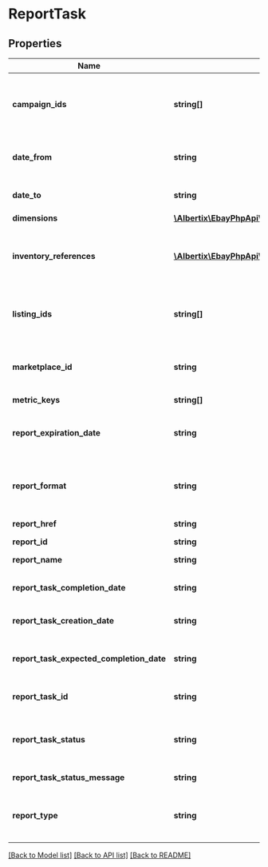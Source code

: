 # ReportTask

## Properties
Name | Type | Description | Notes
------------ | ------------- | ------------- | -------------
**campaign_ids** | **string[]** | A list of campaign IDs to be included in the report. A campaign ID is a unique eBay-assigned identifier of the campaign that&#39;s generated when the campaign is created. Call getCampaigns to return the current campaign IDs for a seller. Note: Currently, you can specify only one campaign ID. | [optional] 
**date_from** | **string** | The date and time defining the start of the timespan covered by the report. For display purposes, convert this time into the local time of the seller. Valid format (UTC): yyyy-MM-ddThh:mm:ss.sssZ | [optional] 
**date_to** | **string** | The date and time defining the end of the report timespan. For display purposes, convert this time into the local time of the seller. Valid format (UTC): yyyy-MM-ddThh:mm:ss.sssZ | [optional] 
**dimensions** | [**\Albertix\EbayPhpApi\Model\Dimension[]**](Dimension.md) | A list containing the dimension in the report. | [optional] 
**inventory_references** | [**\Albertix\EbayPhpApi\Model\InventoryReference[]**](InventoryReference.md) | A list of the seller&#39;s inventory reference IDs to be included in the report. An inventory reference ID can be either a seller-defined SKU value or an inventoryItemGroupKey. An inventoryItemGroupKey is seller-defined ID for an inventory item group (a multiple-variation listing), and is created and used by the Inventory API. | [optional] 
**listing_ids** | **string[]** | A list of the listing IDs to be included in the report. A listing ID is an eBay-assigned ID that&#39;s generated when a listing is created. Note: This field accepts both a listingId, as generated by the Inventory API, and an itemId as used in the eBay Traditional API set (e.g., the Trading and Finding APIs). | [optional] 
**marketplace_id** | **string** | The ID of the eBay marketplace used by the report task. For implementation help, refer to &lt;a href&#x3D;&#39;https://developer.ebay.com/devzone/rest/api-ref/marketing/types/MarketplaceIdEnum.html&#39;&gt;eBay API documentation&lt;/a&gt; | [optional] 
**metric_keys** | **string[]** | A list of metrics for the report task. | [optional] 
**report_expiration_date** | **string** | The date after which the report is no longer be available. Reports are available for 30 days and you cannot download a report after it has expired. For display purposes, convert this time into the local time of the seller. Format (UTC): yyyy-MM-ddThh:mm:ss.sssZ | [optional] 
**report_format** | **string** | Indicates the format of the report. Currently, only TSV_GZIP is supported. For implementation help, refer to &lt;a href&#x3D;&#39;https://developer.ebay.com/devzone/rest/api-ref/marketing/types/ReportFormatEnum.html&#39;&gt;eBay API documentation&lt;/a&gt; | [optional] 
**report_href** | **string** | The URL of the generated report, which can be used to download the report once it has been generated. | [optional] 
**report_id** | **string** | A unique eBay-assigned ID for the report. | [optional] 
**report_name** | **string** | An eBay-assigned name for the report that&#39;s created by the createReportTask call. This name is unique for the seller. | [optional] 
**report_task_completion_date** | **string** | The date the report task completed the report generation. For display purposes, convert this time into the local time of the seller. Format (UTC): yyyy-MM-ddThh:mm:ss.sssZ | [optional] 
**report_task_creation_date** | **string** | The date the report task was created. For display purposes, convert this time into the local time of the seller. Format (UTC): yyyy-MM-ddThh:mm:ss.sssZ | [optional] 
**report_task_expected_completion_date** | **string** | The date the report task is expected to complete the report generation. For display purposes, convert this time into the local time of the seller. Format (UTC): yyyy-MM-ddThh:mm:ss.sssZ | [optional] 
**report_task_id** | **string** | The unique eBay-assigned ID of the report task. This value is generated when the report task is created with a call to createReportTask. | [optional] 
**report_task_status** | **string** | Indicates the current state of the report task. For implementation help, refer to &lt;a href&#x3D;&#39;https://developer.ebay.com/devzone/rest/api-ref/marketing/types/TaskStatusEnum.html&#39;&gt;eBay API documentation&lt;/a&gt; | [optional] 
**report_task_status_message** | **string** | A status message with additional information about the report task. | [optional] 
**report_type** | **string** | Indicates type of report associated with the report task. For implementation help, refer to &lt;a href&#x3D;&#39;https://developer.ebay.com/devzone/rest/api-ref/marketing/types/ReportTypeEnum.html&#39;&gt;eBay API documentation&lt;/a&gt; | [optional] 

[[Back to Model list]](../README.md#documentation-for-models) [[Back to API list]](../README.md#documentation-for-api-endpoints) [[Back to README]](../README.md)


